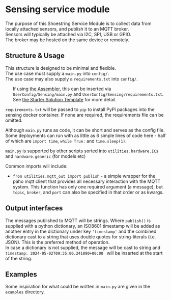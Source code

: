 # Sensing service module

The purpose of this Shoestring Service Module is to collect data from locally attached sensors, and publish it to an MQTT broker.  
Sensors will typically be attached via I2C, SPI, USB or GPIO.  
The broker may be hosted on the same device or remotely.  

## Structure & Usage

This structure is designed to be minimal and flexible.  
The use case must supply a `main.py` into `config/`.  
The use case may also supply a `requirements.txt` into `config/`.  

<ul>
  
  If using [the Assembler](https://github.com/DigitalShoestringSolutions/ShoestringAssembler), this can be inserted via `UserConfig/Sensing/main.py` and `UserConfig/Sensing/requirements.txt`.  
  See [the Starter Solution Template](https://github.com/DigitalShoestringSolutions/starter-solution-template/tree/template/assembler) for more detail. 
</ul>

`requirements.txt` will be passed to `pip` to install PyPi packages into the sensing docker container. If none are required, the requirements file can be omitted.  

Although `main.py` runs as code, it can be short and serves as the config file. Some deployments can run with as little as 6 simple lines of code here - half of which are `import time`, `while True:` and `time.sleep(1)`.

`main.py` is supported by other scripts sorted into `utilities`, `hardware.ICs` and `hardware.generic` (for models etc)

Common imports will include:  
- `from utilities.mqtt_out import publish` - a simple wrapper for the paho mqtt client that provides all necessary interaction with the MQTT system. This function has only one required argument (a message), but `topic`, `broker`, and `port` can also be specified in that order or as kwargs.

## Output interfaces

The messages published to MQTT will be strings. Where `publish()` is supplied with a python dictionary, an ISO8601 timestamp will be added as another entry in the dictionary under key `'timestamp'` and the combined dictionary cast to a string that uses double quotes for string-literals (i.e. JSON). This is the preferred method of operation.  
In case a dictionary is not supplied, the message will be cast to string and `timestamp: 2024-05-02T09:35:00.241090+00:00 ` will be inserted at the start of the string.

## Examples

Some inspiration for what could be written in `main.py` are given in the `examples` directory.
